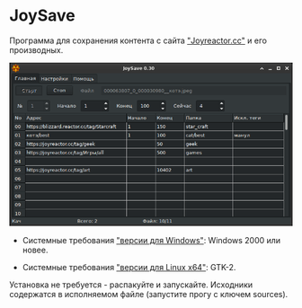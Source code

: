 # JoySave

Программа для сохранения контента с сайта ["Joyreactor.cc"](https://joyreactor.cc) и его производных. 

![JoySave_scr_main.png](JoySave_scr_main.png)

- Системные требования ["версии для Windows"](https://github.com/corax4/JoySave/releases/download/v31.0.0/JoySave_v31.zip): Windows 2000 или новее.

- Системные требования ["версии для Linux x64"](https://github.com/corax4/JoySave/releases/download/v31.0.0/JoySave_v31.tar.gz): GTK-2.

Установка не требуется - распакуйте и запускайте. Исходники содержатся в исполняемом файле (запустите прогу с ключем sources).

